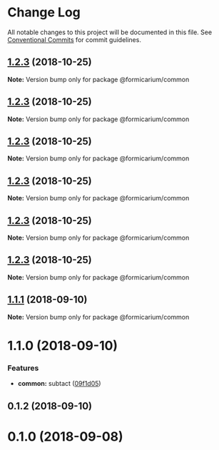 # Change Log

All notable changes to this project will be documented in this file.
See [Conventional Commits](https://conventionalcommits.org) for commit guidelines.

<a name="1.2.3"></a>
## [1.2.3](https://github.com/formicarium/frontend-monorepo/compare/@formicarium/common@1.2.3...@formicarium/common@1.2.3) (2018-10-25)

**Note:** Version bump only for package @formicarium/common





<a name="1.2.3"></a>
## [1.2.3](https://github.com/formicarium/frontend-monorepo/compare/@formicarium/common@1.2.3...@formicarium/common@1.2.3) (2018-10-25)

**Note:** Version bump only for package @formicarium/common





<a name="1.2.3"></a>
## [1.2.3](https://github.com/formicarium/frontend-monorepo/compare/@formicarium/common@1.1.1...@formicarium/common@1.2.3) (2018-10-25)

**Note:** Version bump only for package @formicarium/common





<a name="1.2.3"></a>
## [1.2.3](https://github.com/formicarium/frontend-monorepo/compare/@formicarium/common@1.2.3...@formicarium/common@1.2.3) (2018-10-25)

**Note:** Version bump only for package @formicarium/common





<a name="1.2.3"></a>
## [1.2.3](https://github.com/formicarium/frontend-monorepo/compare/@formicarium/common@1.2.3...@formicarium/common@1.2.3) (2018-10-25)

**Note:** Version bump only for package @formicarium/common





<a name="1.2.3"></a>
## [1.2.3](https://github.com/formicarium/frontend-monorepo/compare/@formicarium/common@1.1.1...@formicarium/common@1.2.3) (2018-10-25)

**Note:** Version bump only for package @formicarium/common





<a name="1.1.1"></a>
## [1.1.1](https://github.com/formicarium/frontend-monorepo/compare/@formicarium/common@1.1.0...@formicarium/common@1.1.1) (2018-09-10)

**Note:** Version bump only for package @formicarium/common





<a name="1.1.0"></a>
# 1.1.0 (2018-09-10)


### Features

* **common:** subtact ([09f1d05](https://github.com/formicarium/frontend-monorepo/commit/09f1d05))



<a name="0.1.2"></a>
## 0.1.2 (2018-09-10)



<a name="0.1.0"></a>
# 0.1.0 (2018-09-08)
